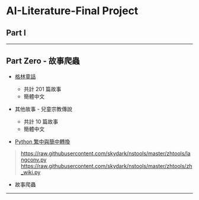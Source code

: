 # AI-Literature-Final Project

## Part I


---
## Part Zero - 故事爬蟲
* [格林童話](https://www.grimmstories.com/zh/grimm_tonghua/list)

    - 共計 201 篇故事
    - 簡體中文

* 其他故事 - 兒童宗教傳說

    - 共計 10 篇故事
    - 簡體中文

* [Python 繁中與簡中轉換](https://blog.csdn.net/u012052268/article/details/77823970)

>https://raw.githubusercontent.com/skydark/nstools/master/zhtools/langconv.py 
>https://raw.githubusercontent.com/skydark/nstools/master/zhtools/zh_wiki.py

* 故事爬蟲


---

